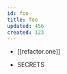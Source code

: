 ```yaml
---
id: foo
title: foo
updated: 456
created: 123
---
```


- [[refactor.one]]

- SECRETS <!--LOCAL_ONLY_LINE-->
